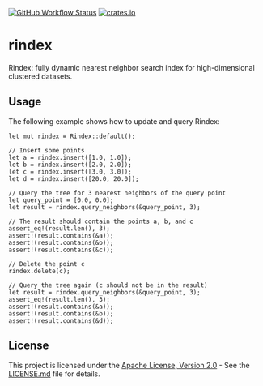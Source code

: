 [![GitHub Workflow Status](https://img.shields.io/github/actions/workflow/status/azizkayumov/rindex/ci.yml?style=plastic)](#)
[![crates.io](https://img.shields.io/crates/v/rindex)](https://crates.io/crates/rindex)

# rindex
Rindex: fully dynamic nearest neighbor search index for high-dimensional clustered datasets.

## Usage

The following example shows how to update and query Rindex:
```
let mut rindex = Rindex::default();

// Insert some points
let a = rindex.insert([1.0, 1.0]);
let b = rindex.insert([2.0, 2.0]);
let c = rindex.insert([3.0, 3.0]);
let d = rindex.insert([20.0, 20.0]);

// Query the tree for 3 nearest neighbors of the query point
let query_point = [0.0, 0.0];
let result = rindex.query_neighbors(&query_point, 3);

// The result should contain the points a, b, and c
assert_eq!(result.len(), 3);
assert!(result.contains(&a));
assert!(result.contains(&b));
assert!(result.contains(&c));

// Delete the point c
rindex.delete(c);

// Query the tree again (c should not be in the result)
let result = rindex.query_neighbors(&query_point, 3);
assert_eq!(result.len(), 3);
assert!(result.contains(&a));
assert!(result.contains(&b));
assert!(result.contains(&d));
```

## License
This project is licensed under the [Apache License, Version 2.0](LICENSE.md) - See the [LICENSE.md](https://github.com/azizkayumov/rindex/blob/main/LICENSE) file for details.
